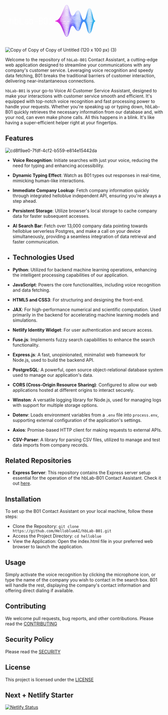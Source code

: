 <svg xmlns="http://www.w3.org/2000/svg" xmlns:xlink="http://www.w3.org/1999/xlink" width="1500" zoomAndPan="magnify" viewBox="0 0 1125 374.999991" height="500" preserveAspectRatio="xMidYMid meet" version="1.0"><defs><g/><clipPath id="58e8b73c47"><path d="M 355.597656 75.582031 L 641.347656 75.582031 L 641.347656 299.082031 L 355.597656 299.082031 Z M 355.597656 75.582031 " clip-rule="nonzero"/></clipPath><clipPath id="ad7a1c38d8"><path d="M 621.402344 143.679688 C 616.101562 120.75 611.09375 99.09375 600.417969 99.09375 C 589.753906 99.09375 584.742188 119.152344 579.4375 140.390625 C 574.476562 160.25 569.347656 180.785156 559.613281 180.785156 C 549.847656 180.785156 544.730469 164.699219 539.777344 149.140625 C 534.699219 133.175781 529.445312 116.667969 518.808594 116.667969 C 508.265625 116.667969 502.992188 125.605469 497.894531 134.253906 C 492.734375 142.996094 487.863281 151.253906 478.003906 151.253906 C 468.261719 151.253906 463.136719 132.308594 458.179688 113.984375 C 452.875 94.367188 447.859375 75.835938 437.203125 75.835938 C 428.613281 75.835938 421.300781 93.4375 412.046875 115.71875 C 398.792969 147.628906 382.296875 187.347656 355.597656 187.347656 L 355.597656 191.222656 C 384.707031 191.222656 400.441406 230.25 413.082031 261.609375 C 421.539062 282.585938 428.21875 299.15625 437.203125 299.15625 C 448.546875 299.15625 453.644531 280.304688 459.042969 260.34375 C 463.910156 242.347656 468.945312 223.738281 478.003906 223.738281 C 487.355469 223.738281 492.097656 231.78125 497.121094 240.300781 C 502.351562 249.160156 507.757812 258.324219 518.808594 258.324219 C 530.101562 258.324219 535.453125 241.5 540.632812 225.226562 C 545.484375 209.976562 550.503906 194.203125 559.613281 194.203125 C 568.648438 194.203125 573.695312 214.394531 578.570312 233.921875 C 583.960938 255.507812 589.054688 275.898438 600.421875 275.898438 C 611.796875 275.898438 616.882812 254.78125 622.273438 232.417969 C 626.925781 213.109375 632.199219 191.222656 641.226562 191.222656 L 641.226562 187.347656 C 631.5 187.347656 626.367188 165.148438 621.402344 143.679688 Z M 478.003906 214.136719 C 475.121094 214.136719 472.628906 215.203125 470.421875 217.039062 C 472.617188 214.855469 475.101562 213.554688 478.003906 213.554688 C 487.5625 213.554688 492.320312 219.3125 497.355469 225.410156 C 502.570312 231.726562 507.964844 238.257812 518.808594 238.257812 C 524.617188 238.257812 528.851562 234.949219 532.320312 230.125 C 528.824219 237.011719 524.667969 242.136719 518.808594 242.136719 C 509.324219 242.136719 504.574219 235.617188 499.542969 228.714844 C 494.320312 221.546875 488.921875 214.136719 478.003906 214.136719 Z M 539.363281 184.242188 C 534.308594 183.484375 529.085938 182.703125 518.808594 182.703125 C 508.566406 182.703125 503.359375 183.125 498.324219 183.53125 C 493.328125 183.933594 488.164062 184.347656 478.003906 184.347656 C 467.894531 184.347656 462.753906 183.445312 457.78125 182.570312 C 452.722656 181.679688 447.492188 180.757812 437.203125 180.757812 C 429.035156 180.757812 421.765625 181.890625 413.347656 183.203125 C 406.257812 184.308594 398.21875 185.5625 387.800781 186.476562 C 398.390625 184.179688 406.5625 181.019531 413.769531 178.230469 C 422.441406 174.875 429.289062 172.226562 437.203125 172.226562 C 447.160156 172.226562 452.011719 174.785156 457.148438 177.5 C 462.265625 180.203125 467.5625 183 478.003906 183 C 488.324219 183 493.566406 181.730469 498.636719 180.5 C 503.597656 179.300781 508.726562 178.058594 518.808594 178.058594 C 528.800781 178.058594 533.660156 180.242188 538.808594 182.550781 C 540.679688 183.390625 542.578125 184.242188 544.738281 184.984375 C 542.800781 184.753906 541.070312 184.496094 539.363281 184.242188 Z M 544.609375 187.027344 C 542.601562 187.261719 540.8125 187.527344 539.054688 187.792969 C 534.078125 188.535156 528.929688 189.304688 518.808594 189.304688 C 508.652344 189.304688 503.488281 188.890625 498.492188 188.488281 C 493.457031 188.078125 488.25 187.660156 478.003906 187.660156 C 467.710938 187.660156 462.480469 188.582031 457.421875 189.472656 C 452.449219 190.347656 447.3125 191.25 437.203125 191.25 C 429.167969 191.25 422.332031 190.726562 413.675781 190.0625 C 406.664062 189.527344 398.726562 188.917969 388.449219 188.472656 C 398.699219 187.558594 406.640625 186.320312 413.664062 185.226562 C 422.339844 183.871094 429.195312 182.804688 437.203125 182.804688 C 447.316406 182.804688 452.457031 183.707031 457.425781 184.582031 C 462.484375 185.472656 467.714844 186.394531 478.003906 186.394531 C 488.246094 186.394531 493.453125 185.972656 498.488281 185.566406 C 503.484375 185.164062 508.648438 184.75 518.808594 184.75 C 528.933594 184.75 534.082031 185.519531 539.058594 186.261719 C 540.816406 186.527344 542.601562 186.792969 544.609375 187.027344 Z M 413.515625 192.1875 C 421.867188 192.828125 429.085938 193.378906 437.203125 193.378906 C 447.496094 193.378906 452.730469 192.460938 457.789062 191.570312 C 462.757812 190.695312 467.898438 189.789062 478.003906 189.789062 C 488.164062 189.789062 493.328125 190.207031 498.320312 190.609375 C 503.355469 191.015625 508.5625 191.4375 518.808594 191.4375 C 529.089844 191.4375 534.3125 190.652344 539.367188 189.898438 C 540.84375 189.675781 542.339844 189.453125 543.972656 189.25 C 542.101562 189.929688 540.417969 190.679688 538.757812 191.429688 C 533.625 193.734375 528.773438 195.910156 518.808594 195.910156 C 508.742188 195.910156 503.847656 194.726562 498.667969 193.472656 C 493.589844 192.242188 488.339844 190.96875 478.003906 190.96875 C 467.53125 190.96875 462.222656 193.773438 457.085938 196.484375 C 451.96875 199.191406 447.128906 201.742188 437.203125 201.742188 C 429.304688 201.742188 422.554688 199.648438 414.011719 196.996094 C 407.136719 194.859375 399.375 192.453125 389.371094 190.644531 C 399.128906 191.085938 406.753906 191.667969 413.515625 192.1875 Z M 579.816406 190.308594 C 584.878906 191.273438 590.117188 192.273438 600.417969 192.273438 C 610.683594 192.273438 615.898438 191.679688 620.941406 191.101562 C 622.550781 190.917969 624.175781 190.734375 625.980469 190.566406 C 623.929688 191.398438 622.109375 192.335938 620.3125 193.261719 C 615.191406 195.914062 610.351562 198.421875 600.417969 198.421875 C 590.511719 198.421875 585.679688 195.65625 580.566406 192.730469 C 578.445312 191.519531 576.285156 190.289062 573.75 189.261719 C 575.976562 189.578125 577.910156 189.945312 579.816406 190.308594 Z M 573.128906 187.027344 C 575.785156 186.679688 578.011719 186.253906 580.207031 185.835938 C 585.175781 184.890625 590.3125 183.910156 600.417969 183.910156 C 610.476562 183.910156 615.363281 185.324219 620.539062 186.824219 C 622.402344 187.363281 624.296875 187.910156 626.453125 188.386719 C 624.363281 188.570312 622.519531 188.777344 620.703125 188.984375 C 615.714844 189.554688 610.5625 190.144531 600.417969 190.144531 C 590.320312 190.144531 585.183594 189.164062 580.214844 188.21875 C 578.019531 187.796875 575.789062 187.375 573.128906 187.027344 Z M 621.105469 184.859375 C 616.023438 183.386719 610.765625 181.867188 600.417969 181.867188 C 590.121094 181.867188 584.886719 182.863281 579.824219 183.828125 C 577.71875 184.230469 575.582031 184.636719 573.050781 184.972656 C 575.867188 183.898438 578.203125 182.566406 580.503906 181.253906 C 585.632812 178.320312 590.476562 175.546875 600.417969 175.546875 C 610.316406 175.546875 615.148438 178.898438 620.265625 182.445312 C 622.167969 183.765625 624.097656 185.097656 626.308594 186.257812 C 624.476562 185.832031 622.804688 185.351562 621.105469 184.859375 Z M 539.613281 180.765625 C 534.503906 178.472656 529.21875 176.097656 518.808594 176.097656 C 508.492188 176.097656 503.246094 177.367188 498.175781 178.597656 C 493.21875 179.796875 488.089844 181.039062 478.003906 181.039062 C 468.046875 181.039062 463.195312 178.480469 458.0625 175.765625 C 452.941406 173.0625 447.648438 170.265625 437.203125 170.265625 C 428.921875 170.265625 421.574219 173.109375 413.0625 176.402344 C 405.9375 179.160156 397.855469 182.285156 387.390625 184.554688 C 398.179688 180.871094 406.5 175.75 413.820312 171.234375 C 422.503906 165.878906 429.359375 161.648438 437.203125 161.648438 C 447.050781 161.648438 451.875 165.894531 456.984375 170.394531 C 462.128906 174.921875 467.453125 179.605469 478.003906 179.605469 C 488.390625 179.605469 493.660156 177.476562 498.757812 175.417969 C 503.917969 173.335938 508.789062 171.371094 518.808594 171.371094 C 528.699219 171.371094 533.53125 174.988281 538.648438 178.816406 C 540.5 180.203125 542.378906 181.601562 544.507812 182.828125 C 542.796875 182.195312 541.21875 181.484375 539.613281 180.765625 Z M 413.355469 199.109375 C 421.734375 201.710938 428.96875 203.957031 437.203125 203.957031 C 447.679688 203.957031 452.988281 201.15625 458.121094 198.441406 C 463.242188 195.738281 468.078125 193.183594 478.003906 193.183594 C 488.074219 193.183594 492.964844 194.371094 498.144531 195.625 C 503.222656 196.855469 508.476562 198.125 518.808594 198.125 C 529.246094 198.125 534.542969 195.746094 539.664062 193.449219 C 540.683594 192.992188 541.695312 192.539062 542.734375 192.105469 C 541.257812 193.066406 539.882812 194.09375 538.523438 195.109375 C 533.433594 198.917969 528.625 202.515625 518.808594 202.515625 C 508.832031 202.515625 503.976562 200.554688 498.835938 198.480469 C 493.71875 196.414062 488.429688 194.277344 478.003906 194.277344 C 467.371094 194.277344 462.019531 198.988281 456.84375 203.542969 C 451.765625 208.011719 446.96875 212.234375 437.203125 212.234375 C 429.4375 212.234375 422.765625 208.59375 414.320312 203.984375 C 407.671875 200.355469 400.195312 196.277344 390.640625 193.136719 C 399.742188 194.886719 406.9375 197.117188 413.355469 199.109375 Z M 579.464844 194.652344 C 584.605469 197.59375 589.921875 200.636719 600.417969 200.636719 C 610.890625 200.636719 616.199219 197.886719 621.332031 195.230469 C 622.460938 194.644531 623.582031 194.066406 624.742188 193.523438 C 623.078125 194.8125 621.550781 196.214844 620.042969 197.601562 C 614.964844 202.28125 610.171875 206.699219 600.417969 206.699219 C 590.679688 206.699219 585.882812 202.128906 580.808594 197.289062 C 579 195.566406 577.164062 193.824219 575.09375 192.285156 C 576.605469 193.023438 578.027344 193.832031 579.464844 194.652344 Z M 621.378906 180.832031 C 616.242188 177.273438 610.925781 173.589844 600.417969 173.589844 C 589.957031 173.589844 584.65625 176.621094 579.53125 179.550781 C 577.558594 180.679688 575.628906 181.78125 573.433594 182.714844 C 576.15625 180.949219 578.425781 178.785156 580.664062 176.652344 C 585.769531 171.785156 590.59375 167.183594 600.417969 167.183594 C 610.207031 167.183594 615.027344 172.472656 620.128906 178.066406 C 621.867188 179.96875 623.621094 181.894531 625.589844 183.609375 C 624.140625 182.738281 622.769531 181.796875 621.378906 180.832031 Z M 539.773438 177.316406 C 534.632812 173.472656 529.320312 169.496094 518.808594 169.496094 C 508.425781 169.496094 503.15625 171.625 498.054688 173.679688 C 492.898438 175.765625 488.023438 177.730469 478.003906 177.730469 C 468.160156 177.730469 463.332031 173.484375 458.222656 168.984375 C 453.078125 164.457031 447.757812 159.773438 437.203125 159.773438 C 428.828125 159.773438 421.417969 164.34375 412.835938 169.636719 C 405.703125 174.039062 397.609375 179.023438 387.167969 182.636719 C 398.046875 177.574219 406.433594 170.492188 413.816406 164.253906 C 422.527344 156.886719 429.410156 151.070312 437.203125 151.070312 C 446.980469 151.070312 451.800781 157.015625 456.910156 163.308594 C 462.058594 169.652344 467.378906 176.210938 478.003906 176.210938 C 488.441406 176.210938 493.730469 173.21875 498.847656 170.328125 C 503.988281 167.425781 508.84375 164.679688 518.808594 164.679688 C 528.628906 164.679688 533.453125 169.738281 538.5625 175.089844 C 540.238281 176.847656 541.9375 178.617188 543.828125 180.214844 C 542.433594 179.300781 541.109375 178.316406 539.773438 177.316406 Z M 413.222656 206.003906 C 421.609375 210.582031 428.851562 214.535156 437.203125 214.535156 C 447.839844 214.535156 453.191406 209.828125 458.363281 205.269531 C 463.441406 200.800781 468.238281 196.578125 478.003906 196.578125 C 487.984375 196.578125 492.835938 198.539062 497.976562 200.613281 C 503.09375 202.679688 508.382812 204.816406 518.808594 204.816406 C 529.390625 204.816406 534.734375 200.816406 539.898438 196.953125 C 540.199219 196.726562 540.496094 196.503906 540.796875 196.285156 C 539.964844 197.113281 539.152344 197.957031 538.347656 198.800781 C 533.28125 204.105469 528.5 209.117188 518.808594 209.117188 C 508.921875 209.117188 504.097656 206.394531 498.992188 203.507812 C 493.84375 200.597656 488.519531 197.589844 478.003906 197.589844 C 467.238281 197.589844 461.867188 204.203125 456.679688 210.597656 C 451.617188 216.835938 446.835938 222.726562 437.203125 222.726562 C 429.566406 222.726562 422.960938 217.558594 414.59375 211.011719 C 408.285156 206.074219 401.226562 200.558594 392.328125 196.160156 C 400.59375 199.117188 407.246094 202.742188 413.222656 206.003906 Z M 579.222656 198.953125 C 584.402344 203.890625 589.757812 209 600.417969 209 C 611.070312 209 616.425781 204.066406 621.601562 199.296875 C 621.949219 198.976562 622.292969 198.65625 622.640625 198.34375 C 621.691406 199.519531 620.777344 200.730469 619.871094 201.933594 C 614.808594 208.640625 610.027344 214.976562 600.417969 214.976562 C 590.8125 214.976562 586.03125 208.59375 580.96875 201.839844 C 579.808594 200.285156 578.636719 198.726562 577.398438 197.234375 C 578.007812 197.796875 578.613281 198.375 579.222656 198.953125 Z M 621.515625 176.804688 C 616.363281 171.152344 611.035156 165.3125 600.417969 165.3125 C 589.84375 165.3125 584.519531 170.386719 579.371094 175.296875 C 577.722656 176.867188 576.101562 178.40625 574.335938 179.773438 C 576.695312 177.460938 578.726562 174.753906 580.730469 172.082031 C 585.839844 165.261719 590.664062 158.824219 600.417969 158.824219 C 610.140625 158.824219 614.96875 166.0625 620.078125 173.730469 C 621.476562 175.828125 622.886719 177.941406 624.414062 179.910156 C 623.433594 178.910156 622.480469 177.863281 621.515625 176.804688 Z M 539.859375 173.855469 C 534.710938 168.464844 529.390625 162.890625 518.808594 162.890625 C 508.371094 162.890625 503.082031 165.882812 497.964844 168.773438 C 492.824219 171.675781 487.972656 174.421875 478.003906 174.421875 C 468.230469 174.421875 463.40625 168.476562 458.300781 162.183594 C 453.152344 155.839844 447.832031 149.28125 437.203125 149.28125 C 428.757812 149.28125 421.296875 155.585938 412.660156 162.886719 C 405.535156 168.910156 397.449219 175.734375 387.0625 180.691406 C 397.953125 174.253906 406.367188 165.238281 413.769531 157.300781 C 422.179688 148.28125 429.445312 140.492188 437.203125 140.492188 C 446.933594 140.492188 451.765625 148.148438 456.882812 156.257812 C 462.023438 164.398438 467.335938 172.816406 478.003906 172.816406 C 488.484375 172.816406 493.78125 168.964844 498.90625 165.242188 C 504.039062 161.515625 508.882812 157.992188 518.808594 157.992188 C 528.582031 157.992188 533.410156 164.5 538.527344 171.386719 C 539.902344 173.242188 541.292969 175.113281 542.796875 176.859375 C 541.800781 175.890625 540.835938 174.878906 539.859375 173.855469 Z M 413.125 212.890625 C 421.507812 219.449219 428.746094 225.113281 437.203125 225.113281 C 447.972656 225.113281 453.339844 218.5 458.53125 212.101562 C 463.59375 205.867188 468.371094 199.972656 478.003906 199.972656 C 487.894531 199.972656 492.714844 202.699219 497.820312 205.585938 C 502.96875 208.492188 508.292969 211.503906 518.808594 211.503906 C 528.492188 211.503906 533.804688 206.910156 538.566406 202.011719 C 538.449219 202.167969 538.335938 202.324219 538.21875 202.480469 C 533.164062 209.289062 528.386719 215.722656 518.808594 215.722656 C 509.007812 215.722656 504.210938 212.234375 499.132812 208.546875 C 493.957031 204.785156 488.605469 200.898438 478.003906 200.898438 C 467.125 200.898438 461.753906 209.40625 456.558594 217.636719 C 451.5 225.648438 446.722656 233.21875 437.203125 233.21875 C 429.683594 233.21875 423.128906 226.527344 414.828125 218.058594 C 409.007812 212.117188 402.554688 205.535156 394.582031 200.046875 C 401.785156 204.023438 407.734375 208.671875 413.125 212.890625 Z M 581.082031 206.359375 C 580.730469 205.757812 580.378906 205.152344 580.023438 204.546875 C 584.933594 211.050781 590.285156 217.359375 600.417969 217.359375 C 610.167969 217.359375 615.488281 211.5625 620.253906 205.371094 C 620.085938 205.660156 619.921875 205.949219 619.753906 206.234375 C 614.691406 214.988281 609.910156 223.253906 600.417969 223.253906 C 590.925781 223.253906 586.144531 215.046875 581.082031 206.359375 Z M 621.566406 172.738281 C 616.421875 165.015625 611.101562 157.035156 600.417969 157.035156 C 589.769531 157.035156 584.449219 164.136719 579.300781 171.007812 C 578.105469 172.601562 576.925781 174.175781 575.695312 175.652344 C 577.503906 173.113281 579.136719 170.316406 580.75 167.542969 C 585.871094 158.757812 590.707031 150.460938 600.417969 150.460938 C 610.105469 150.460938 614.945312 159.675781 620.066406 169.429688 C 621.027344 171.257812 621.996094 173.097656 623 174.878906 C 622.523438 174.171875 622.046875 173.457031 621.566406 172.738281 Z M 539.894531 170.371094 C 534.753906 163.449219 529.4375 156.289062 518.808594 156.289062 C 508.332031 156.289062 503.03125 160.136719 497.90625 163.863281 C 492.777344 167.589844 487.929688 171.109375 478.003906 171.109375 C 468.273438 171.109375 463.441406 163.453125 458.324219 155.347656 C 453.1875 147.207031 447.875 138.789062 437.203125 138.789062 C 428.703125 138.789062 421.207031 146.828125 412.527344 156.136719 C 405.40625 163.769531 397.335938 172.414062 387.015625 178.707031 C 397.875 170.90625 406.292969 159.992188 413.699219 150.378906 C 422.15625 139.398438 429.460938 129.914062 437.203125 129.914062 C 446.910156 129.914062 451.757812 139.296875 456.886719 149.230469 C 462.011719 159.15625 467.3125 169.417969 478.003906 169.417969 C 488.515625 169.417969 493.816406 164.710938 498.945312 160.15625 C 504.074219 155.605469 508.917969 151.300781 518.808594 151.300781 C 528.554688 151.300781 533.394531 159.269531 538.519531 167.707031 C 539.535156 169.378906 540.558594 171.058594 541.625 172.683594 C 541.046875 171.921875 540.472656 171.152344 539.894531 170.371094 Z M 413.066406 219.785156 C 421.425781 228.320312 428.648438 235.691406 437.203125 235.691406 C 448.085938 235.691406 453.457031 227.179688 458.648438 218.953125 C 463.707031 210.941406 468.484375 203.367188 478.003906 203.367188 C 487.804688 203.367188 492.601562 206.855469 497.679688 210.542969 C 502.855469 214.304688 508.207031 218.191406 518.808594 218.191406 C 527.179688 218.191406 532.292969 213.859375 536.582031 208.65625 C 532.046875 215.980469 527.328125 222.324219 518.808594 222.324219 C 509.09375 222.324219 504.3125 218.082031 499.253906 213.589844 C 494.0625 208.976562 488.691406 204.207031 478.003906 204.207031 C 467.027344 204.207031 461.660156 214.601562 456.46875 224.652344 C 451.40625 234.453125 446.625 243.710938 437.203125 243.710938 C 429.792969 243.710938 422.953125 235.09375 415.035156 225.113281 C 409.871094 218.605469 404.203125 211.472656 397.402344 205.214844 C 403.34375 209.871094 408.414062 215.039062 413.066406 219.785156 Z M 600.417969 225.722656 C 608.816406 225.722656 613.929688 220.230469 618.203125 213.613281 C 613.632812 223.195312 608.90625 231.53125 600.417969 231.53125 C 591.667969 231.53125 586.914062 222.816406 582.207031 213.03125 C 586.574219 219.898438 591.742188 225.722656 600.417969 225.722656 Z M 621.578125 168.636719 C 616.445312 158.863281 611.136719 148.757812 600.421875 148.757812 C 589.730469 148.757812 584.417969 157.871094 579.28125 166.683594 C 578.585938 167.875 577.898438 169.054688 577.203125 170.207031 C 578.433594 167.882812 579.59375 165.449219 580.746094 163.03125 C 585.878906 152.265625 590.730469 142.097656 600.421875 142.097656 C 610.089844 142.097656 614.941406 153.296875 620.082031 165.152344 C 620.628906 166.410156 621.175781 167.675781 621.734375 168.933594 C 621.679688 168.832031 621.628906 168.734375 621.578125 168.636719 Z M 539.902344 166.867188 C 534.773438 158.417969 529.464844 149.683594 518.808594 149.683594 C 508.300781 149.683594 502.996094 154.394531 497.871094 158.945312 C 492.742188 163.5 487.898438 167.800781 478.003906 167.800781 C 468.296875 167.800781 463.453125 158.417969 458.324219 148.488281 C 453.199219 138.5625 447.898438 128.296875 437.203125 128.296875 C 428.664062 128.296875 421.136719 138.070312 412.414062 149.390625 C 405.316406 158.605469 397.269531 169.039062 387.027344 176.667969 C 397.824219 167.511719 406.214844 154.738281 413.605469 143.484375 C 422.117188 130.527344 429.464844 119.339844 437.203125 119.339844 C 446.902344 119.339844 451.761719 130.453125 456.902344 142.222656 C 462.015625 153.925781 467.304688 166.023438 478.007812 166.023438 C 488.535156 166.023438 493.835938 160.460938 498.964844 155.082031 C 504.09375 149.699219 508.9375 144.613281 518.808594 144.613281 C 528.542969 144.613281 533.394531 154.050781 538.53125 164.046875 C 539.199219 165.34375 539.871094 166.652344 540.554688 167.941406 C 540.339844 167.582031 540.121094 167.226562 539.902344 166.867188 Z M 413.035156 226.703125 C 421.363281 237.199219 428.558594 246.269531 437.203125 246.269531 C 448.183594 246.269531 453.550781 235.875 458.738281 225.824219 C 463.800781 216.023438 468.582031 206.765625 478.003906 206.765625 C 487.722656 206.765625 492.5 211.007812 497.558594 215.5 C 502.753906 220.109375 508.121094 224.878906 518.808594 224.878906 C 526.152344 224.878906 530.984375 220.878906 534.945312 215.652344 C 530.847656 223.027344 526.296875 228.929688 518.808594 228.929688 C 509.171875 228.929688 504.410156 223.925781 499.363281 218.632812 C 494.15625 213.167969 488.773438 207.519531 478.003906 207.519531 C 466.941406 207.519531 461.582031 219.785156 456.394531 231.652344 C 451.328125 243.25 446.539062 254.203125 437.203125 254.203125 C 429.894531 254.203125 423.09375 243.996094 415.222656 232.175781 C 410.945312 225.753906 406.324219 218.816406 400.984375 212.390625 C 405.414062 217.105469 409.355469 222.066406 413.035156 226.703125 Z M 600.417969 234.085938 C 607.753906 234.085938 612.578125 229.015625 616.515625 222.367188 C 612.472656 231.8125 607.792969 239.808594 600.417969 239.808594 C 592.820312 239.808594 588.082031 231.519531 583.957031 221.9375 C 587.964844 228.78125 592.859375 234.085938 600.417969 234.085938 Z M 600.417969 140.480469 C 589.707031 140.480469 584.410156 151.589844 579.285156 162.335938 C 579.023438 162.886719 578.761719 163.4375 578.5 163.980469 C 579.253906 162.1875 579.992188 160.359375 580.726562 158.542969 C 585.648438 146.347656 590.734375 133.734375 600.417969 133.734375 C 610.085938 133.734375 615.179688 147.539062 620.105469 160.890625 C 620.308594 161.449219 620.515625 162.007812 620.722656 162.570312 C 615.851562 151.394531 610.566406 140.480469 600.417969 140.480469 Z M 518.808594 143.082031 C 508.28125 143.082031 502.980469 148.644531 497.851562 154.023438 C 492.722656 159.40625 487.878906 164.492188 478.003906 164.492188 C 468.308594 164.492188 463.449219 153.375 458.308594 141.609375 C 453.195312 129.90625 447.90625 117.804688 437.203125 117.804688 C 428.640625 117.804688 421.441406 128.765625 412.324219 142.644531 C 405.199219 153.492188 397.128906 165.777344 386.882812 174.75 C 397.679688 164.238281 406.09375 149.554688 413.503906 136.621094 C 422.066406 121.671875 429.460938 108.761719 437.203125 108.761719 C 446.90625 108.761719 452 122.214844 456.929688 135.226562 C 462.03125 148.699219 467.304688 162.628906 478.003906 162.628906 C 488.546875 162.628906 493.84375 156.214844 498.964844 150.015625 C 504.101562 143.796875 508.949219 137.925781 518.808594 137.925781 C 528.539062 137.925781 533.402344 148.839844 538.550781 160.394531 C 538.933594 161.257812 539.316406 162.117188 539.703125 162.976562 C 534.640625 153.132812 529.347656 143.082031 518.808594 143.082031 Z M 413.023438 233.640625 C 421.65625 246.605469 428.480469 256.84375 437.203125 256.84375 C 447.085938 256.84375 452.417969 247.058594 457.136719 236.515625 C 456.867188 237.226562 456.597656 237.933594 456.328125 238.644531 C 451.480469 251.453125 446.460938 264.695312 437.203125 264.695312 C 429.984375 264.695312 423.222656 252.902344 415.390625 239.246094 C 412.203125 233.6875 408.824219 227.796875 405.097656 222.070312 C 407.910156 225.964844 410.527344 229.890625 413.023438 233.640625 Z M 467.542969 216.113281 C 470.378906 212.480469 473.710938 210.160156 478.003906 210.160156 C 487.640625 210.160156 492.40625 215.160156 497.453125 220.453125 C 502.65625 225.917969 508.042969 231.570312 518.808594 231.570312 C 525.328125 231.570312 529.871094 227.898438 533.574219 222.808594 C 529.792969 230.066406 525.457031 235.53125 518.808594 235.53125 C 509.25 235.53125 504.492188 229.773438 499.457031 223.675781 C 494.242188 217.359375 488.847656 210.828125 478.003906 210.828125 C 473.789062 210.828125 470.402344 212.855469 467.542969 216.113281 Z M 600.417969 242.449219 C 606.917969 242.449219 611.445312 237.792969 615.125 231.300781 C 611.371094 240.6875 606.945312 248.085938 600.417969 248.085938 C 593.691406 248.085938 589.199219 240.457031 585.378906 230.945312 C 589.117188 237.605469 593.722656 242.449219 600.417969 242.449219 Z M 600.417969 132.203125 C 589.824219 132.203125 584.539062 145 579.480469 157.53125 C 579.890625 156.375 580.296875 155.21875 580.699219 154.066406 C 585.632812 139.957031 590.730469 125.375 600.417969 125.375 C 609.980469 125.375 615.078125 140.902344 619.960938 156.105469 C 615.296875 143.734375 610.054688 132.203125 600.417969 132.203125 Z M 600.417969 123.925781 C 590.304688 123.925781 585.042969 137.355469 580.195312 151.125 C 580.351562 150.613281 580.511719 150.105469 580.667969 149.597656 C 585.609375 133.574219 590.71875 117.011719 600.417969 117.011719 C 609.601562 117.011719 614.675781 133.1875 619.394531 149.695312 C 614.871094 136.148438 609.679688 123.925781 600.417969 123.925781 Z M 518.808594 136.476562 C 508.265625 136.476562 502.96875 142.890625 497.847656 149.09375 C 492.714844 155.308594 487.863281 161.179688 478.003906 161.179688 C 468.304688 161.179688 463.210938 147.726562 458.28125 134.714844 C 453.179688 121.242188 447.90625 107.3125 437.203125 107.3125 C 428.621094 107.3125 421.394531 119.929688 412.246094 135.898438 C 405.09375 148.382812 396.992188 162.527344 386.738281 172.839844 C 397.53125 160.976562 405.964844 144.386719 413.390625 129.78125 C 422.007812 112.824219 429.449219 98.183594 437.203125 98.183594 C 446.914062 98.183594 452.019531 113.464844 456.957031 128.242188 C 462.050781 143.480469 467.316406 159.234375 478.003906 159.234375 C 488.554688 159.234375 493.84375 151.972656 498.957031 144.953125 C 504.097656 137.898438 508.953125 131.234375 518.808594 131.234375 C 528.546875 131.234375 533.644531 144.210938 538.578125 156.757812 C 538.738281 157.167969 538.902344 157.582031 539.0625 157.992188 C 534.191406 147.121094 528.917969 136.476562 518.808594 136.476562 Z M 413.027344 240.601562 C 421.617188 255.585938 428.40625 267.421875 437.203125 267.421875 C 445.625 267.421875 450.738281 259.347656 454.96875 249.5 C 450.488281 262.714844 445.574219 275.1875 437.203125 275.1875 C 430.070312 275.1875 423.34375 261.8125 415.550781 246.320312 C 413.609375 242.460938 411.597656 238.460938 409.476562 234.449219 C 410.691406 236.527344 411.871094 238.585938 413.027344 240.601562 Z M 600.417969 250.8125 C 606.25 250.8125 610.488281 246.535156 613.949219 240.289062 C 610.433594 249.492188 606.265625 256.363281 600.417969 256.363281 C 594.390625 256.363281 590.152344 249.308594 586.574219 239.992188 C 590.089844 246.382812 594.414062 250.8125 600.417969 250.8125 Z M 600.417969 115.648438 C 590.644531 115.648438 585.40625 129.875 580.695312 144.902344 C 585.628906 127.039062 590.746094 108.648438 600.417969 108.648438 C 609.316406 108.648438 614.363281 125.542969 618.960938 143.328125 C 614.433594 128.191406 609.445312 115.648438 600.417969 115.648438 Z M 538.609375 153.128906 C 533.863281 141.21875 528.617188 129.875 518.808594 129.875 C 508.261719 129.875 502.972656 137.132812 497.855469 144.152344 C 492.714844 151.207031 487.859375 157.871094 478.003906 157.871094 C 468.296875 157.871094 463.191406 142.589844 458.25 127.8125 C 453.160156 112.574219 447.894531 96.820312 437.203125 96.820312 C 428.613281 96.820312 421.359375 111.09375 412.175781 129.164062 C 404.960938 143.355469 396.785156 159.449219 386.445312 171.117188 C 397.308594 157.898438 405.800781 139.316406 413.273438 122.964844 C 421.945312 103.992188 429.433594 87.605469 437.203125 87.605469 C 446.929688 87.605469 452.046875 104.71875 456.996094 121.265625 C 462.074219 138.261719 467.332031 155.839844 478.007812 155.839844 C 488.554688 155.839844 493.835938 147.738281 498.945312 139.902344 C 504.09375 132.007812 508.957031 124.546875 518.808594 124.546875 C 528.558594 124.546875 533.667969 139.078125 538.609375 153.128906 Z M 415.703125 253.402344 C 414.984375 251.796875 414.253906 250.167969 413.511719 248.527344 C 421.835938 265.070312 428.503906 278 437.203125 278 C 444.644531 278 449.503906 270.945312 453.441406 261.679688 C 449.328125 274.570312 444.617188 285.679688 437.203125 285.679688 C 430.152344 285.679688 423.457031 270.722656 415.703125 253.402344 Z M 478.003906 216.949219 C 483.6875 216.949219 487.667969 219.289062 491.03125 222.648438 C 487.640625 219.542969 483.53125 217.449219 478.003906 217.449219 C 475.921875 217.449219 474.050781 218.035156 472.347656 219.097656 C 474.050781 217.730469 475.917969 216.949219 478.003906 216.949219 Z M 499.621094 233.75 C 499.269531 233.210938 498.914062 232.667969 498.558594 232.128906 C 503.414062 238.699219 508.785156 244.945312 518.808594 244.945312 C 524.046875 244.945312 528.003906 241.941406 531.269531 237.386719 C 527.984375 244.019531 524.085938 248.738281 518.808594 248.738281 C 509.394531 248.738281 504.644531 241.457031 499.621094 233.75 Z M 600.417969 259.171875 C 605.660156 259.171875 609.566406 255.46875 612.792969 249.683594 C 609.511719 258.425781 605.632812 264.640625 600.417969 264.640625 C 594.964844 264.640625 590.96875 258.078125 587.59375 249.019531 C 590.921875 255.109375 594.976562 259.171875 600.417969 259.171875 Z M 600.417969 100.285156 C 609.140625 100.285156 614.167969 118.128906 618.691406 137.292969 C 614.234375 120.84375 609.273438 107.371094 600.417969 107.371094 C 590.828125 107.371094 585.804688 122.007812 581.035156 138.917969 C 585.863281 119.625 590.972656 100.285156 600.417969 100.285156 Z M 413.148438 116.175781 C 421.875 95.171875 429.410156 77.027344 437.203125 77.027344 C 446.949219 77.027344 452.074219 95.972656 457.03125 114.296875 C 462.335938 133.914062 467.347656 152.445312 478.003906 152.445312 C 488.546875 152.445312 493.820312 143.503906 498.921875 134.859375 C 504.078125 126.117188 508.949219 117.859375 518.808594 117.859375 C 528.351562 117.859375 533.457031 133.226562 538.304688 148.449219 C 533.640625 135.441406 528.417969 123.269531 518.808594 123.269531 C 508.261719 123.269531 502.980469 131.371094 497.871094 139.207031 C 492.722656 147.101562 487.859375 154.5625 478.003906 154.5625 C 468.28125 154.5625 463.164062 137.449219 458.21875 120.902344 C 453.136719 103.90625 447.878906 86.328125 437.203125 86.328125 C 428.609375 86.328125 421.328125 102.261719 412.109375 122.4375 C 404.824219 138.382812 396.554688 156.472656 386.109375 169.507812 C 397.050781 154.929688 405.617188 134.304688 413.148438 116.175781 Z M 437.203125 296.171875 C 430.554688 296.171875 423.890625 280.402344 416.867188 263.023438 C 423.679688 277.835938 429.648438 288.578125 437.203125 288.578125 C 443.886719 288.578125 448.402344 282.582031 452.097656 273.933594 C 448.277344 286.273438 443.8125 296.171875 437.203125 296.171875 Z M 473.363281 221.945312 C 474.789062 220.917969 476.328125 220.34375 478.003906 220.34375 C 482.128906 220.34375 485.355469 221.738281 488.105469 223.957031 C 485.3125 221.976562 482.035156 220.757812 478.003906 220.757812 C 476.328125 220.757812 474.789062 221.179688 473.363281 221.945312 Z M 518.808594 255.34375 C 510.179688 255.34375 505.472656 248.492188 500.851562 240.738281 C 505.164062 246.6875 510.320312 251.636719 518.808594 251.636719 C 523.582031 251.636719 527.292969 248.875 530.382812 244.574219 C 527.277344 250.957031 523.613281 255.34375 518.808594 255.34375 Z M 600.417969 272.917969 C 595.527344 272.917969 591.804688 266.992188 588.648438 258.464844 C 591.753906 264.03125 595.496094 267.535156 600.417969 267.535156 C 605.125 267.535156 608.757812 264.222656 611.777344 258.910156 C 608.699219 267.140625 605.054688 272.917969 600.417969 272.917969 Z M 600.417969 272.917969 " clip-rule="nonzero"/></clipPath><linearGradient x1="-0.0000288718" gradientTransform="matrix(0.596311, 0, 0, 0.596311, 355.597565, 75.836368)" y1="187.25" x2="478.992984" gradientUnits="userSpaceOnUse" y2="187.25" id="602d2f0a14"><stop stop-opacity="1" stop-color="rgb(95.698547%, 12.199402%, 84.298706%)" offset="0"/><stop stop-opacity="1" stop-color="rgb(95.265198%, 12.417603%, 84.405518%)" offset="0.00390625"/><stop stop-opacity="1" stop-color="rgb(94.831848%, 12.637329%, 84.513855%)" offset="0.0078125"/><stop stop-opacity="1" stop-color="rgb(94.334412%, 12.887573%, 84.635925%)" offset="0.0117188"/><stop stop-opacity="1" stop-color="rgb(93.838501%, 13.139343%, 84.759521%)" offset="0.015625"/><stop stop-opacity="1" stop-color="rgb(93.341064%, 13.391113%, 84.881592%)" offset="0.0195312"/><stop stop-opacity="1" stop-color="rgb(92.843628%, 13.642883%, 85.005188%)" offset="0.0234375"/><stop stop-opacity="1" stop-color="rgb(92.346191%, 13.893127%, 85.127258%)" offset="0.0273438"/><stop stop-opacity="1" stop-color="rgb(91.850281%, 14.144897%, 85.250854%)" offset="0.03125"/><stop stop-opacity="1" stop-color="rgb(91.352844%, 14.396667%, 85.372925%)" offset="0.0351562"/><stop stop-opacity="1" stop-color="rgb(90.855408%, 14.648438%, 85.496521%)" offset="0.0390625"/><stop stop-opacity="1" stop-color="rgb(90.357971%, 14.898682%, 85.618591%)" offset="0.0429688"/><stop stop-opacity="1" stop-color="rgb(89.862061%, 15.150452%, 85.742188%)" offset="0.046875"/><stop stop-opacity="1" stop-color="rgb(89.364624%, 15.400696%, 85.864258%)" offset="0.0507812"/><stop stop-opacity="1" stop-color="rgb(88.867188%, 15.652466%, 85.987854%)" offset="0.0546875"/><stop stop-opacity="1" stop-color="rgb(88.369751%, 15.904236%, 86.109924%)" offset="0.0585938"/><stop stop-opacity="1" stop-color="rgb(87.87384%, 16.156006%, 86.233521%)" offset="0.0625"/><stop stop-opacity="1" stop-color="rgb(87.376404%, 16.40625%, 86.357117%)" offset="0.0664062"/><stop stop-opacity="1" stop-color="rgb(86.878967%, 16.65802%, 86.480713%)" offset="0.0703125"/><stop stop-opacity="1" stop-color="rgb(86.381531%, 16.908264%, 86.602783%)" offset="0.0742187"/><stop stop-opacity="1" stop-color="rgb(85.884094%, 17.160034%, 86.726379%)" offset="0.078125"/><stop stop-opacity="1" stop-color="rgb(85.386658%, 17.411804%, 86.84845%)" offset="0.0820312"/><stop stop-opacity="1" stop-color="rgb(84.890747%, 17.663574%, 86.972046%)" offset="0.0859375"/><stop stop-opacity="1" stop-color="rgb(84.393311%, 17.913818%, 87.094116%)" offset="0.0898438"/><stop stop-opacity="1" stop-color="rgb(83.895874%, 18.165588%, 87.217712%)" offset="0.09375"/><stop stop-opacity="1" stop-color="rgb(83.398438%, 18.415833%, 87.339783%)" offset="0.0976562"/><stop stop-opacity="1" stop-color="rgb(82.902527%, 18.667603%, 87.463379%)" offset="0.101562"/><stop stop-opacity="1" stop-color="rgb(82.40509%, 18.919373%, 87.585449%)" offset="0.105469"/><stop stop-opacity="1" stop-color="rgb(81.907654%, 19.171143%, 87.709045%)" offset="0.109375"/><stop stop-opacity="1" stop-color="rgb(81.410217%, 19.421387%, 87.831116%)" offset="0.113281"/><stop stop-opacity="1" stop-color="rgb(80.914307%, 19.673157%, 87.954712%)" offset="0.117188"/><stop stop-opacity="1" stop-color="rgb(80.41687%, 19.924927%, 88.076782%)" offset="0.121094"/><stop stop-opacity="1" stop-color="rgb(79.919434%, 20.176697%, 88.200378%)" offset="0.125"/><stop stop-opacity="1" stop-color="rgb(79.421997%, 20.426941%, 88.322449%)" offset="0.128906"/><stop stop-opacity="1" stop-color="rgb(78.926086%, 20.678711%, 88.446045%)" offset="0.132812"/><stop stop-opacity="1" stop-color="rgb(78.42865%, 20.928955%, 88.568115%)" offset="0.136719"/><stop stop-opacity="1" stop-color="rgb(77.931213%, 21.180725%, 88.691711%)" offset="0.140625"/><stop stop-opacity="1" stop-color="rgb(77.433777%, 21.432495%, 88.813782%)" offset="0.144531"/><stop stop-opacity="1" stop-color="rgb(76.937866%, 21.684265%, 88.937378%)" offset="0.148438"/><stop stop-opacity="1" stop-color="rgb(76.44043%, 21.934509%, 89.060974%)" offset="0.152344"/><stop stop-opacity="1" stop-color="rgb(75.942993%, 22.186279%, 89.18457%)" offset="0.15625"/><stop stop-opacity="1" stop-color="rgb(75.445557%, 22.436523%, 89.306641%)" offset="0.160156"/><stop stop-opacity="1" stop-color="rgb(74.94812%, 22.688293%, 89.430237%)" offset="0.164063"/><stop stop-opacity="1" stop-color="rgb(74.450684%, 22.940063%, 89.552307%)" offset="0.167969"/><stop stop-opacity="1" stop-color="rgb(73.954773%, 23.191833%, 89.675903%)" offset="0.171875"/><stop stop-opacity="1" stop-color="rgb(73.457336%, 23.442078%, 89.797974%)" offset="0.175781"/><stop stop-opacity="1" stop-color="rgb(72.9599%, 23.693848%, 89.92157%)" offset="0.179688"/><stop stop-opacity="1" stop-color="rgb(72.462463%, 23.944092%, 90.04364%)" offset="0.183594"/><stop stop-opacity="1" stop-color="rgb(71.966553%, 24.195862%, 90.167236%)" offset="0.1875"/><stop stop-opacity="1" stop-color="rgb(71.469116%, 24.447632%, 90.289307%)" offset="0.191406"/><stop stop-opacity="1" stop-color="rgb(70.97168%, 24.699402%, 90.412903%)" offset="0.195313"/><stop stop-opacity="1" stop-color="rgb(70.474243%, 24.949646%, 90.534973%)" offset="0.199219"/><stop stop-opacity="1" stop-color="rgb(69.978333%, 25.201416%, 90.658569%)" offset="0.203125"/><stop stop-opacity="1" stop-color="rgb(69.480896%, 25.453186%, 90.78064%)" offset="0.207031"/><stop stop-opacity="1" stop-color="rgb(68.983459%, 25.704956%, 90.904236%)" offset="0.210938"/><stop stop-opacity="1" stop-color="rgb(68.486023%, 25.9552%, 91.026306%)" offset="0.214844"/><stop stop-opacity="1" stop-color="rgb(67.990112%, 26.20697%, 91.149902%)" offset="0.21875"/><stop stop-opacity="1" stop-color="rgb(67.492676%, 26.457214%, 91.271973%)" offset="0.222656"/><stop stop-opacity="1" stop-color="rgb(66.995239%, 26.708984%, 91.395569%)" offset="0.226563"/><stop stop-opacity="1" stop-color="rgb(66.497803%, 26.960754%, 91.517639%)" offset="0.230469"/><stop stop-opacity="1" stop-color="rgb(66.001892%, 27.212524%, 91.641235%)" offset="0.234375"/><stop stop-opacity="1" stop-color="rgb(65.504456%, 27.462769%, 91.764832%)" offset="0.238281"/><stop stop-opacity="1" stop-color="rgb(65.007019%, 27.714539%, 91.888428%)" offset="0.242188"/><stop stop-opacity="1" stop-color="rgb(64.509583%, 27.964783%, 92.010498%)" offset="0.246094"/><stop stop-opacity="1" stop-color="rgb(64.012146%, 28.216553%, 92.134094%)" offset="0.25"/><stop stop-opacity="1" stop-color="rgb(63.514709%, 28.468323%, 92.256165%)" offset="0.253906"/><stop stop-opacity="1" stop-color="rgb(63.018799%, 28.720093%, 92.379761%)" offset="0.257812"/><stop stop-opacity="1" stop-color="rgb(62.521362%, 28.970337%, 92.501831%)" offset="0.261719"/><stop stop-opacity="1" stop-color="rgb(62.023926%, 29.222107%, 92.625427%)" offset="0.265625"/><stop stop-opacity="1" stop-color="rgb(61.526489%, 29.472351%, 92.747498%)" offset="0.269531"/><stop stop-opacity="1" stop-color="rgb(61.030579%, 29.724121%, 92.871094%)" offset="0.273438"/><stop stop-opacity="1" stop-color="rgb(60.533142%, 29.975891%, 92.993164%)" offset="0.277344"/><stop stop-opacity="1" stop-color="rgb(60.035706%, 30.227661%, 93.11676%)" offset="0.28125"/><stop stop-opacity="1" stop-color="rgb(59.538269%, 30.477905%, 93.238831%)" offset="0.285156"/><stop stop-opacity="1" stop-color="rgb(59.042358%, 30.729675%, 93.362427%)" offset="0.289062"/><stop stop-opacity="1" stop-color="rgb(58.544922%, 30.981445%, 93.484497%)" offset="0.292969"/><stop stop-opacity="1" stop-color="rgb(58.047485%, 31.233215%, 93.608093%)" offset="0.296875"/><stop stop-opacity="1" stop-color="rgb(57.550049%, 31.483459%, 93.730164%)" offset="0.300781"/><stop stop-opacity="1" stop-color="rgb(57.054138%, 31.735229%, 93.85376%)" offset="0.304688"/><stop stop-opacity="1" stop-color="rgb(56.556702%, 31.985474%, 93.97583%)" offset="0.308594"/><stop stop-opacity="1" stop-color="rgb(56.059265%, 32.237244%, 94.099426%)" offset="0.3125"/><stop stop-opacity="1" stop-color="rgb(55.561829%, 32.489014%, 94.221497%)" offset="0.316406"/><stop stop-opacity="1" stop-color="rgb(55.065918%, 32.740784%, 94.345093%)" offset="0.320313"/><stop stop-opacity="1" stop-color="rgb(54.568481%, 32.991028%, 94.468689%)" offset="0.324219"/><stop stop-opacity="1" stop-color="rgb(54.071045%, 33.242798%, 94.592285%)" offset="0.328125"/><stop stop-opacity="1" stop-color="rgb(53.573608%, 33.493042%, 94.714355%)" offset="0.332031"/><stop stop-opacity="1" stop-color="rgb(53.077698%, 33.744812%, 94.837952%)" offset="0.335938"/><stop stop-opacity="1" stop-color="rgb(52.580261%, 33.996582%, 94.960022%)" offset="0.339844"/><stop stop-opacity="1" stop-color="rgb(52.082825%, 34.248352%, 95.083618%)" offset="0.34375"/><stop stop-opacity="1" stop-color="rgb(51.585388%, 34.498596%, 95.205688%)" offset="0.347656"/><stop stop-opacity="1" stop-color="rgb(51.087952%, 34.750366%, 95.329285%)" offset="0.351563"/><stop stop-opacity="1" stop-color="rgb(50.590515%, 35.00061%, 95.451355%)" offset="0.355469"/><stop stop-opacity="1" stop-color="rgb(50.094604%, 35.25238%, 95.574951%)" offset="0.359375"/><stop stop-opacity="1" stop-color="rgb(49.597168%, 35.50415%, 95.697021%)" offset="0.363281"/><stop stop-opacity="1" stop-color="rgb(49.099731%, 35.75592%, 95.820618%)" offset="0.367188"/><stop stop-opacity="1" stop-color="rgb(48.602295%, 36.006165%, 95.942688%)" offset="0.371094"/><stop stop-opacity="1" stop-color="rgb(48.106384%, 36.257935%, 96.066284%)" offset="0.375"/><stop stop-opacity="1" stop-color="rgb(47.608948%, 36.509705%, 96.188354%)" offset="0.378906"/><stop stop-opacity="1" stop-color="rgb(47.111511%, 36.761475%, 96.311951%)" offset="0.382813"/><stop stop-opacity="1" stop-color="rgb(46.614075%, 37.011719%, 96.434021%)" offset="0.386719"/><stop stop-opacity="1" stop-color="rgb(46.118164%, 37.263489%, 96.557617%)" offset="0.390625"/><stop stop-opacity="1" stop-color="rgb(45.620728%, 37.513733%, 96.679688%)" offset="0.394531"/><stop stop-opacity="1" stop-color="rgb(45.123291%, 37.765503%, 96.803284%)" offset="0.398438"/><stop stop-opacity="1" stop-color="rgb(44.625854%, 38.017273%, 96.925354%)" offset="0.402344"/><stop stop-opacity="1" stop-color="rgb(44.129944%, 38.269043%, 97.04895%)" offset="0.40625"/><stop stop-opacity="1" stop-color="rgb(43.632507%, 38.519287%, 97.172546%)" offset="0.410156"/><stop stop-opacity="1" stop-color="rgb(43.135071%, 38.771057%, 97.296143%)" offset="0.414063"/><stop stop-opacity="1" stop-color="rgb(42.637634%, 39.021301%, 97.418213%)" offset="0.417969"/><stop stop-opacity="1" stop-color="rgb(42.141724%, 39.273071%, 97.541809%)" offset="0.421875"/><stop stop-opacity="1" stop-color="rgb(41.644287%, 39.524841%, 97.663879%)" offset="0.425781"/><stop stop-opacity="1" stop-color="rgb(41.146851%, 39.776611%, 97.787476%)" offset="0.429688"/><stop stop-opacity="1" stop-color="rgb(40.649414%, 40.026855%, 97.909546%)" offset="0.433594"/><stop stop-opacity="1" stop-color="rgb(40.151978%, 40.278625%, 98.033142%)" offset="0.4375"/><stop stop-opacity="1" stop-color="rgb(39.654541%, 40.52887%, 98.155212%)" offset="0.441406"/><stop stop-opacity="1" stop-color="rgb(39.15863%, 40.78064%, 98.278809%)" offset="0.445313"/><stop stop-opacity="1" stop-color="rgb(38.661194%, 41.03241%, 98.400879%)" offset="0.449219"/><stop stop-opacity="1" stop-color="rgb(38.163757%, 41.28418%, 98.524475%)" offset="0.453125"/><stop stop-opacity="1" stop-color="rgb(37.666321%, 41.534424%, 98.646545%)" offset="0.457031"/><stop stop-opacity="1" stop-color="rgb(37.17041%, 41.786194%, 98.770142%)" offset="0.460938"/><stop stop-opacity="1" stop-color="rgb(36.672974%, 42.036438%, 98.892212%)" offset="0.464844"/><stop stop-opacity="1" stop-color="rgb(36.175537%, 42.288208%, 99.015808%)" offset="0.46875"/><stop stop-opacity="1" stop-color="rgb(35.678101%, 42.539978%, 99.137878%)" offset="0.472656"/><stop stop-opacity="1" stop-color="rgb(35.18219%, 42.791748%, 99.261475%)" offset="0.476563"/><stop stop-opacity="1" stop-color="rgb(34.684753%, 43.041992%, 99.383545%)" offset="0.480469"/><stop stop-opacity="1" stop-color="rgb(34.187317%, 43.293762%, 99.507141%)" offset="0.484375"/><stop stop-opacity="1" stop-color="rgb(33.68988%, 43.545532%, 99.629211%)" offset="0.488281"/><stop stop-opacity="1" stop-color="rgb(33.19397%, 43.797302%, 99.752808%)" offset="0.492188"/><stop stop-opacity="1" stop-color="rgb(32.696533%, 44.047546%, 99.874878%)" offset="0.496094"/><stop stop-opacity="1" stop-color="rgb(32.199097%, 44.299316%, 99.998474%)" offset="0.5"/><stop stop-opacity="1" stop-color="rgb(32.066345%, 44.503784%, 99.928284%)" offset="0.503906"/><stop stop-opacity="1" stop-color="rgb(31.93512%, 44.709778%, 99.858093%)" offset="0.507812"/><stop stop-opacity="1" stop-color="rgb(31.802368%, 44.915771%, 99.787903%)" offset="0.511719"/><stop stop-opacity="1" stop-color="rgb(31.671143%, 45.121765%, 99.717712%)" offset="0.515625"/><stop stop-opacity="1" stop-color="rgb(31.538391%, 45.326233%, 99.647522%)" offset="0.519531"/><stop stop-opacity="1" stop-color="rgb(31.407166%, 45.532227%, 99.577332%)" offset="0.523438"/><stop stop-opacity="1" stop-color="rgb(31.274414%, 45.736694%, 99.507141%)" offset="0.527344"/><stop stop-opacity="1" stop-color="rgb(31.143188%, 45.942688%, 99.436951%)" offset="0.53125"/><stop stop-opacity="1" stop-color="rgb(31.010437%, 46.148682%, 99.36676%)" offset="0.535156"/><stop stop-opacity="1" stop-color="rgb(30.879211%, 46.354675%, 99.29657%)" offset="0.539062"/><stop stop-opacity="1" stop-color="rgb(30.74646%, 46.559143%, 99.226379%)" offset="0.542969"/><stop stop-opacity="1" stop-color="rgb(30.615234%, 46.765137%, 99.156189%)" offset="0.546875"/><stop stop-opacity="1" stop-color="rgb(30.482483%, 46.969604%, 99.084473%)" offset="0.550781"/><stop stop-opacity="1" stop-color="rgb(30.351257%, 47.175598%, 99.014282%)" offset="0.554688"/><stop stop-opacity="1" stop-color="rgb(30.218506%, 47.380066%, 98.944092%)" offset="0.558594"/><stop stop-opacity="1" stop-color="rgb(30.08728%, 47.58606%, 98.873901%)" offset="0.5625"/><stop stop-opacity="1" stop-color="rgb(29.954529%, 47.792053%, 98.803711%)" offset="0.566406"/><stop stop-opacity="1" stop-color="rgb(29.823303%, 47.998047%, 98.733521%)" offset="0.570312"/><stop stop-opacity="1" stop-color="rgb(29.690552%, 48.202515%, 98.66333%)" offset="0.574219"/><stop stop-opacity="1" stop-color="rgb(29.559326%, 48.408508%, 98.59314%)" offset="0.578125"/><stop stop-opacity="1" stop-color="rgb(29.426575%, 48.612976%, 98.522949%)" offset="0.582031"/><stop stop-opacity="1" stop-color="rgb(29.293823%, 48.81897%, 98.452759%)" offset="0.585938"/><stop stop-opacity="1" stop-color="rgb(29.161072%, 49.024963%, 98.382568%)" offset="0.589844"/><stop stop-opacity="1" stop-color="rgb(29.029846%, 49.230957%, 98.312378%)" offset="0.59375"/><stop stop-opacity="1" stop-color="rgb(28.897095%, 49.435425%, 98.240662%)" offset="0.597656"/><stop stop-opacity="1" stop-color="rgb(28.765869%, 49.641418%, 98.170471%)" offset="0.601562"/><stop stop-opacity="1" stop-color="rgb(28.633118%, 49.845886%, 98.100281%)" offset="0.605469"/><stop stop-opacity="1" stop-color="rgb(28.501892%, 50.05188%, 98.03009%)" offset="0.609375"/><stop stop-opacity="1" stop-color="rgb(28.369141%, 50.257874%, 97.9599%)" offset="0.613281"/><stop stop-opacity="1" stop-color="rgb(28.237915%, 50.463867%, 97.889709%)" offset="0.617188"/><stop stop-opacity="1" stop-color="rgb(28.105164%, 50.668335%, 97.819519%)" offset="0.621094"/><stop stop-opacity="1" stop-color="rgb(27.973938%, 50.874329%, 97.749329%)" offset="0.625"/><stop stop-opacity="1" stop-color="rgb(27.841187%, 51.078796%, 97.679138%)" offset="0.628906"/><stop stop-opacity="1" stop-color="rgb(27.709961%, 51.28479%, 97.608948%)" offset="0.632813"/><stop stop-opacity="1" stop-color="rgb(27.577209%, 51.490784%, 97.538757%)" offset="0.636719"/><stop stop-opacity="1" stop-color="rgb(27.445984%, 51.696777%, 97.468567%)" offset="0.640625"/><stop stop-opacity="1" stop-color="rgb(27.313232%, 51.901245%, 97.396851%)" offset="0.644531"/><stop stop-opacity="1" stop-color="rgb(27.182007%, 52.107239%, 97.32666%)" offset="0.648438"/><stop stop-opacity="1" stop-color="rgb(27.049255%, 52.311707%, 97.25647%)" offset="0.652344"/><stop stop-opacity="1" stop-color="rgb(26.91803%, 52.5177%, 97.186279%)" offset="0.65625"/><stop stop-opacity="1" stop-color="rgb(26.785278%, 52.722168%, 97.116089%)" offset="0.660156"/><stop stop-opacity="1" stop-color="rgb(26.654053%, 52.928162%, 97.045898%)" offset="0.664063"/><stop stop-opacity="1" stop-color="rgb(26.521301%, 53.134155%, 96.975708%)" offset="0.667969"/><stop stop-opacity="1" stop-color="rgb(26.390076%, 53.340149%, 96.905518%)" offset="0.671875"/><stop stop-opacity="1" stop-color="rgb(26.257324%, 53.544617%, 96.835327%)" offset="0.675781"/><stop stop-opacity="1" stop-color="rgb(26.126099%, 53.75061%, 96.765137%)" offset="0.679688"/><stop stop-opacity="1" stop-color="rgb(25.993347%, 53.955078%, 96.694946%)" offset="0.683594"/><stop stop-opacity="1" stop-color="rgb(25.862122%, 54.161072%, 96.624756%)" offset="0.6875"/><stop stop-opacity="1" stop-color="rgb(25.72937%, 54.367065%, 96.554565%)" offset="0.691406"/><stop stop-opacity="1" stop-color="rgb(25.598145%, 54.573059%, 96.484375%)" offset="0.695313"/><stop stop-opacity="1" stop-color="rgb(25.465393%, 54.777527%, 96.412659%)" offset="0.699219"/><stop stop-opacity="1" stop-color="rgb(25.334167%, 54.983521%, 96.342468%)" offset="0.703125"/><stop stop-opacity="1" stop-color="rgb(25.201416%, 55.187988%, 96.272278%)" offset="0.707031"/><stop stop-opacity="1" stop-color="rgb(25.07019%, 55.393982%, 96.202087%)" offset="0.710938"/><stop stop-opacity="1" stop-color="rgb(24.937439%, 55.599976%, 96.131897%)" offset="0.714844"/><stop stop-opacity="1" stop-color="rgb(24.806213%, 55.805969%, 96.061707%)" offset="0.71875"/><stop stop-opacity="1" stop-color="rgb(24.673462%, 56.010437%, 95.991516%)" offset="0.722656"/><stop stop-opacity="1" stop-color="rgb(24.54071%, 56.216431%, 95.921326%)" offset="0.726563"/><stop stop-opacity="1" stop-color="rgb(24.407959%, 56.420898%, 95.851135%)" offset="0.730469"/><stop stop-opacity="1" stop-color="rgb(24.276733%, 56.626892%, 95.780945%)" offset="0.734375"/><stop stop-opacity="1" stop-color="rgb(24.143982%, 56.832886%, 95.710754%)" offset="0.738281"/><stop stop-opacity="1" stop-color="rgb(24.012756%, 57.038879%, 95.640564%)" offset="0.742188"/><stop stop-opacity="1" stop-color="rgb(23.880005%, 57.243347%, 95.568848%)" offset="0.746094"/><stop stop-opacity="1" stop-color="rgb(23.748779%, 57.449341%, 95.498657%)" offset="0.75"/><stop stop-opacity="1" stop-color="rgb(23.616028%, 57.653809%, 95.428467%)" offset="0.753906"/><stop stop-opacity="1" stop-color="rgb(23.484802%, 57.859802%, 95.358276%)" offset="0.757813"/><stop stop-opacity="1" stop-color="rgb(23.352051%, 58.065796%, 95.288086%)" offset="0.761719"/><stop stop-opacity="1" stop-color="rgb(23.220825%, 58.27179%, 95.217896%)" offset="0.765625"/><stop stop-opacity="1" stop-color="rgb(23.088074%, 58.476257%, 95.147705%)" offset="0.769531"/><stop stop-opacity="1" stop-color="rgb(22.956848%, 58.682251%, 95.077515%)" offset="0.773438"/><stop stop-opacity="1" stop-color="rgb(22.824097%, 58.886719%, 95.007324%)" offset="0.777344"/><stop stop-opacity="1" stop-color="rgb(22.692871%, 59.092712%, 94.937134%)" offset="0.78125"/><stop stop-opacity="1" stop-color="rgb(22.56012%, 59.29718%, 94.866943%)" offset="0.785156"/><stop stop-opacity="1" stop-color="rgb(22.428894%, 59.503174%, 94.796753%)" offset="0.789062"/><stop stop-opacity="1" stop-color="rgb(22.296143%, 59.709167%, 94.725037%)" offset="0.792969"/><stop stop-opacity="1" stop-color="rgb(22.164917%, 59.915161%, 94.654846%)" offset="0.796875"/><stop stop-opacity="1" stop-color="rgb(22.032166%, 60.119629%, 94.584656%)" offset="0.800781"/><stop stop-opacity="1" stop-color="rgb(21.90094%, 60.325623%, 94.514465%)" offset="0.804688"/><stop stop-opacity="1" stop-color="rgb(21.768188%, 60.53009%, 94.444275%)" offset="0.808594"/><stop stop-opacity="1" stop-color="rgb(21.636963%, 60.736084%, 94.374084%)" offset="0.8125"/><stop stop-opacity="1" stop-color="rgb(21.504211%, 60.942078%, 94.303894%)" offset="0.816406"/><stop stop-opacity="1" stop-color="rgb(21.372986%, 61.148071%, 94.233704%)" offset="0.820312"/><stop stop-opacity="1" stop-color="rgb(21.240234%, 61.352539%, 94.163513%)" offset="0.824219"/><stop stop-opacity="1" stop-color="rgb(21.109009%, 61.558533%, 94.093323%)" offset="0.828125"/><stop stop-opacity="1" stop-color="rgb(20.976257%, 61.763%, 94.023132%)" offset="0.832031"/><stop stop-opacity="1" stop-color="rgb(20.845032%, 61.968994%, 93.952942%)" offset="0.835938"/><stop stop-opacity="1" stop-color="rgb(20.71228%, 62.174988%, 93.881226%)" offset="0.839844"/><stop stop-opacity="1" stop-color="rgb(20.581055%, 62.380981%, 93.811035%)" offset="0.84375"/><stop stop-opacity="1" stop-color="rgb(20.448303%, 62.585449%, 93.740845%)" offset="0.847656"/><stop stop-opacity="1" stop-color="rgb(20.317078%, 62.791443%, 93.670654%)" offset="0.851562"/><stop stop-opacity="1" stop-color="rgb(20.184326%, 62.995911%, 93.600464%)" offset="0.855469"/><stop stop-opacity="1" stop-color="rgb(20.053101%, 63.201904%, 93.530273%)" offset="0.859375"/><stop stop-opacity="1" stop-color="rgb(19.920349%, 63.407898%, 93.460083%)" offset="0.863281"/><stop stop-opacity="1" stop-color="rgb(19.787598%, 63.613892%, 93.389893%)" offset="0.867188"/><stop stop-opacity="1" stop-color="rgb(19.654846%, 63.818359%, 93.319702%)" offset="0.871094"/><stop stop-opacity="1" stop-color="rgb(19.523621%, 64.024353%, 93.249512%)" offset="0.875"/><stop stop-opacity="1" stop-color="rgb(19.390869%, 64.228821%, 93.179321%)" offset="0.878906"/><stop stop-opacity="1" stop-color="rgb(19.259644%, 64.434814%, 93.109131%)" offset="0.882813"/><stop stop-opacity="1" stop-color="rgb(19.126892%, 64.640808%, 93.03894%)" offset="0.886719"/><stop stop-opacity="1" stop-color="rgb(18.995667%, 64.846802%, 92.96875%)" offset="0.890625"/><stop stop-opacity="1" stop-color="rgb(18.862915%, 65.05127%, 92.897034%)" offset="0.894531"/><stop stop-opacity="1" stop-color="rgb(18.731689%, 65.257263%, 92.826843%)" offset="0.898438"/><stop stop-opacity="1" stop-color="rgb(18.598938%, 65.461731%, 92.756653%)" offset="0.902344"/><stop stop-opacity="1" stop-color="rgb(18.467712%, 65.667725%, 92.686462%)" offset="0.90625"/><stop stop-opacity="1" stop-color="rgb(18.334961%, 65.872192%, 92.616272%)" offset="0.910156"/><stop stop-opacity="1" stop-color="rgb(18.203735%, 66.078186%, 92.546082%)" offset="0.914063"/><stop stop-opacity="1" stop-color="rgb(18.070984%, 66.28418%, 92.475891%)" offset="0.917969"/><stop stop-opacity="1" stop-color="rgb(17.939758%, 66.490173%, 92.405701%)" offset="0.921875"/><stop stop-opacity="1" stop-color="rgb(17.807007%, 66.694641%, 92.33551%)" offset="0.925781"/><stop stop-opacity="1" stop-color="rgb(17.675781%, 66.900635%, 92.26532%)" offset="0.929688"/><stop stop-opacity="1" stop-color="rgb(17.54303%, 67.105103%, 92.195129%)" offset="0.933594"/><stop stop-opacity="1" stop-color="rgb(17.411804%, 67.311096%, 92.124939%)" offset="0.9375"/><stop stop-opacity="1" stop-color="rgb(17.279053%, 67.51709%, 92.053223%)" offset="0.941406"/><stop stop-opacity="1" stop-color="rgb(17.147827%, 67.723083%, 91.983032%)" offset="0.945313"/><stop stop-opacity="1" stop-color="rgb(17.015076%, 67.927551%, 91.912842%)" offset="0.949219"/><stop stop-opacity="1" stop-color="rgb(16.88385%, 68.133545%, 91.842651%)" offset="0.953125"/><stop stop-opacity="1" stop-color="rgb(16.751099%, 68.338013%, 91.772461%)" offset="0.957031"/><stop stop-opacity="1" stop-color="rgb(16.619873%, 68.544006%, 91.702271%)" offset="0.960938"/><stop stop-opacity="1" stop-color="rgb(16.487122%, 68.75%, 91.63208%)" offset="0.964844"/><stop stop-opacity="1" stop-color="rgb(16.355896%, 68.955994%, 91.56189%)" offset="0.96875"/><stop stop-opacity="1" stop-color="rgb(16.223145%, 69.160461%, 91.491699%)" offset="0.972656"/><stop stop-opacity="1" stop-color="rgb(16.091919%, 69.366455%, 91.421509%)" offset="0.976563"/><stop stop-opacity="1" stop-color="rgb(15.959167%, 69.570923%, 91.351318%)" offset="0.980469"/><stop stop-opacity="1" stop-color="rgb(15.827942%, 69.776917%, 91.281128%)" offset="0.984375"/><stop stop-opacity="1" stop-color="rgb(15.69519%, 69.98291%, 91.209412%)" offset="0.988281"/><stop stop-opacity="1" stop-color="rgb(15.563965%, 70.188904%, 91.139221%)" offset="0.992188"/><stop stop-opacity="1" stop-color="rgb(15.431213%, 70.393372%, 91.069031%)" offset="0.996094"/><stop stop-opacity="1" stop-color="rgb(15.299988%, 70.599365%, 90.99884%)" offset="1"/></linearGradient></defs><g clip-path="url(#58e8b73c47)"><g clip-path="url(#ad7a1c38d8)"><path fill="url(#602d2f0a14)" d="M 355.597656 75.835938 L 355.597656 299.082031 L 641.226562 299.082031 L 641.226562 75.835938 Z M 355.597656 75.835938 " fill-rule="nonzero"/></g></g><g fill="#ffffff" fill-opacity="1"><g transform="translate(32.259397, 213.172362)"><g><path d="M 0 0 L 0 -49.375 L 5.484375 -49.375 L 5.484375 -32.921875 L 10.96875 -38.40625 L 18.28125 -38.40625 L 27.421875 -29.265625 L 27.421875 0 L 21.9375 0 L 21.9375 -27.421875 L 16.453125 -32.921875 L 12.796875 -32.921875 L 5.484375 -25.59375 L 5.484375 0 Z M 0 0 "/></g></g></g><g fill="#ffffff" fill-opacity="1"><g transform="translate(66.958441, 213.172362)"><g><path d="M 16.453125 -5.484375 L 21.9375 -10.96875 L 21.9375 -27.421875 L 16.453125 -32.921875 L 12.796875 -32.921875 L 5.484375 -25.59375 L 5.484375 -10.96875 L 10.96875 -5.484375 Z M 0 0 L 0 -49.375 L 5.484375 -49.375 L 5.484375 -32.921875 L 10.96875 -38.40625 L 18.28125 -38.40625 L 27.421875 -29.265625 L 27.421875 -9.140625 L 18.28125 0 L 9.140625 0 L 5.484375 -3.65625 L 5.484375 0 Z M 0 0 "/></g></g></g><g fill="#ffffff" fill-opacity="1"><g transform="translate(101.657485, 213.172362)"><g><path d="M 0 0 L 0 -49.375 L 5.484375 -49.375 L 5.484375 -5.484375 L 27.421875 -5.484375 L 27.421875 0 Z M 0 0 "/></g></g></g><g fill="#ffffff" fill-opacity="1"><g transform="translate(136.356525, 213.172362)"><g><path d="M 14.625 -5.484375 L 21.9375 -12.796875 L 21.9375 -18.28125 L 10.96875 -18.28125 L 5.484375 -12.796875 L 5.484375 -10.96875 L 10.96875 -5.484375 Z M 9.140625 0 L 0 -9.140625 L 0 -14.625 L 9.140625 -23.765625 L 21.9375 -23.765625 L 21.9375 -27.421875 L 16.453125 -32.921875 L 10.96875 -32.921875 L 3.65625 -25.59375 L 0 -29.265625 L 9.140625 -38.40625 L 18.28125 -38.40625 L 27.421875 -29.265625 L 27.421875 0 L 21.9375 0 L 21.9375 -5.484375 L 16.453125 0 Z M 9.140625 0 "/></g></g></g><g fill="#ffffff" fill-opacity="1"><g transform="translate(171.055572, 213.172362)"><g><path d="M 16.453125 -5.484375 L 21.9375 -10.96875 L 21.9375 -27.421875 L 16.453125 -32.921875 L 12.796875 -32.921875 L 5.484375 -25.59375 L 5.484375 -10.96875 L 10.96875 -5.484375 Z M 0 0 L 0 -49.375 L 5.484375 -49.375 L 5.484375 -32.921875 L 10.96875 -38.40625 L 18.28125 -38.40625 L 27.421875 -29.265625 L 27.421875 -9.140625 L 18.28125 0 L 9.140625 0 L 5.484375 -3.65625 L 5.484375 0 Z M 0 0 "/></g></g></g><g fill="#ffffff" fill-opacity="1"><g transform="translate(205.754619, 213.172362)"><g><path d="M 3.65625 -16.453125 L 3.65625 -21.9375 L 23.765625 -21.9375 L 23.765625 -16.453125 Z M 3.65625 -16.453125 "/></g></g></g><g fill="#ffffff" fill-opacity="1"><g transform="translate(240.453666, 213.172362)"><g><path d="M 16.453125 -5.484375 L 21.9375 -10.96875 L 21.9375 -16.453125 L 16.453125 -21.9375 L 5.484375 -21.9375 L 5.484375 -5.484375 Z M 16.453125 -27.421875 L 21.9375 -32.921875 L 21.9375 -38.40625 L 16.453125 -43.890625 L 5.484375 -43.890625 L 5.484375 -27.421875 Z M 0 0 L 0 -49.375 L 18.28125 -49.375 L 27.421875 -40.234375 L 27.421875 -31.09375 L 21.9375 -25.59375 L 21.828125 -25.59375 L 21.03125 -24.6875 L 27.421875 -18.28125 L 27.421875 -9.140625 L 18.28125 0 Z M 0 0 "/></g></g></g><g fill="#ffffff" fill-opacity="1"><g transform="translate(275.152713, 213.172362)"><g><path d="M 10.96875 -21.9375 L 10.96875 -27.421875 L 16.453125 -27.421875 L 16.453125 -21.9375 Z M 16.453125 -5.484375 L 21.9375 -10.96875 L 21.9375 -38.40625 L 16.453125 -43.890625 L 10.96875 -43.890625 L 5.484375 -38.40625 L 5.484375 -10.96875 L 10.96875 -5.484375 Z M 9.140625 0 L 0 -9.140625 L 0 -40.234375 L 9.140625 -49.375 L 18.28125 -49.375 L 27.421875 -40.234375 L 27.421875 -9.140625 L 18.28125 0 Z M 9.140625 0 "/></g></g></g><g fill="#ffffff" fill-opacity="1"><g transform="translate(309.851747, 213.172362)"><g><path d="M 1.828125 0 L 1.828125 -5.484375 L 10.96875 -5.484375 L 10.96875 -40.234375 L 3.65625 -32.921875 L 0 -36.578125 L 12.796875 -49.375 L 16.453125 -49.375 L 16.453125 -5.484375 L 25.59375 -5.484375 L 25.59375 0 Z M 1.828125 0 "/></g></g></g><g fill="#ffffff" fill-opacity="1"><g transform="translate(344.556416, 213.172362)"><g/></g></g></svg>
![Copy of Copy of Copy of Untitled (120 x 100 px) (3)](https://github.com/HelloblueAI/hbLab-B01/assets/81389644/bafe6908-7520-4ee3-842f-6a3d31876f46)


Welcome to the repository of `hbLab-B01` Contact Assistant, a cutting-edge web application designed to streamline your communications with any company's customer service. Leveraging voice recognition and speedy data fetching, B01 breaks the traditional barriers of customer interaction, delivering near-instantaneous connections.

`hbLab-B01` is your go-to Voice AI Customer Service Assistant, designed to make your interactions with customer service smooth and efficient. It's equipped with top-notch voice recognition and fast processing power to handle your requests. Whether you're speaking up or typing down, hbLab-B01 quickly retrieves the necessary information from our database and, with your nod, can even make phone calls. All this happens in a blink. It's like having a super-efficient helper right at your fingertips.

## Features
![cd8f9ae0-7fdf-4cf2-b559-e814e15442da](https://github.com/pejmantheory/hbLab-B01/assets/81389644/526db8c8-0854-4964-9b13-6eaa4cea8fd9)
- **Voice Recognition**: Initiate searches with just your voice, reducing the need for typing and enhancing accessibility.
- **Dynamic Typing Effect**: Watch as B01 types out responses in real-time, mimicking human-like interactions.
- **Immediate Company Lookup**: Fetch company information quickly through integrated helloblue independent API, ensuring you're always a step ahead.
- **Persistent Storage**: Utilize browser's local storage to cache company data for faster subsequent accesses.
- **AI Search Bar**: Fetch over 13,000 company data pointing towards helloblue serverless Postgres, and make a call on your device simultaneously, providing a seamless integration of data retrieval and faster communication.

- ## Technologies Used

- **Python**: Utilized for backend machine learning operations, enhancing the intelligent processing capabilities of our application.
- **JavaScript**: Powers the core functionalities, including voice recognition and data fetching.
- **HTML5 and CSS3**: For structuring and designing the front-end.
- **JAX**: For high-performance numerical and scientific computation. Used primarily in the backend for accelerating machine learning models and simulations.
- **Netlify Identity Widget**: For user authentication and secure access.
- **Fuse.js**: Implements fuzzy search capabilities to enhance the search functionality.
- **Express.js**: A fast, unopinionated, minimalist web framework for Node.js, used to build the backend API.
- **PostgreSQL**: A powerful, open source object-relational database system used to manage our application's data.
- **CORS (Cross-Origin Resource Sharing)**: Configured to allow our web applications hosted at different origins to interact securely.
- **Winston**: A versatile logging library for Node.js, used for managing logs with support for multiple storage options.
- **Dotenv**: Loads environment variables from a `.env` file into `process.env`, supporting external configuration of the application's settings.
- **Axios**: Promise-based HTTP client for making requests to external APIs.
- **CSV-Parser**: A library for parsing CSV files, utilized to manage and test data imports from company records.

## Related Repositories

- **Express Server**: This repository contains the Express server setup essential for the operation of the hbLab-B01 Contact Assistant. Check it out [here](https://github.com/pejmantheory/express_server.git).

## Installation
To set up the B01 Contact Assistant on your local machine, follow these steps:
* Clone the Repository:
`git clone https://github.com/HelloblueAI/hbLab-B01.git`
* Access the Project Directory:
`cd helloblue`
* View the Application:
Open the index.html file in your preferred web browser to launch the application.

## Usage
Simply activate the voice recognition by clicking the microphone icon, or type the name of the company you wish to contact in the search box. B01 will handle the rest, displaying the company's contact information and offering direct dialing if available.

## Contributing
We welcome pull requests, bug reports, and other contributions. Please read the [CONTRIBUTING](./CONTRIBUTING.md)

## Security Policy
Please read the [SECURITY](https://github.com/pejmantheory/hbLab-B01/blob/50b6638fdc480cf89d0fe4128a49642adb55fb4b/SECURITY.md) 


## License
This project is licensed under the [LICENSE](https://github.com/HelloblueAI/hbLab-B01/blob/50eea61455cb189a5d34de1026817eca584fa99a/LICENSE.md)


## Next + Netlify Starter
[![Netlify Status](https://api.netlify.com/api/v1/badges/221cf2a1-0447-4d32-ace5-5c177916fc4e/deploy-status)](https://app.netlify.com/sites/helloblueai/deploys)
